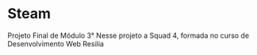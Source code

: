 # Steam
 Projeto Final de Módulo 3°
Nesse projeto a Squad 4, formada no curso de Desenvolvimento Web Resilia
